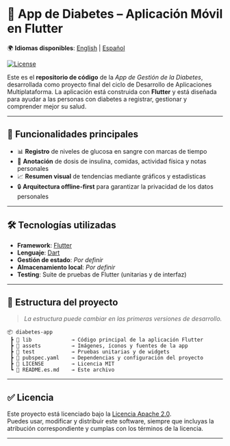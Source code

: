 # 💉 App de Diabetes – Aplicación Móvil en Flutter

🌍 **Idiomas disponibles**: [English](README.md) | [Español](README.es.md)

[![License](https://img.shields.io/badge/License-Apache%202.0-blue.svg)](LICENSE)

Este es el **repositorio de código** de la *App de Gestión de la Diabetes*, desarrollada como proyecto final del ciclo de Desarrollo de Aplicaciones Multiplataforma. La aplicación está construida con **Flutter** y está diseñada para ayudar a las personas con diabetes a registrar, gestionar y comprender mejor su salud.

---

## 🚀 Funcionalidades principales

- 📊 **Registro** de niveles de glucosa en sangre con marcas de tiempo  
- 📝 **Anotación** de dosis de insulina, comidas, actividad física y notas personales  
- 📈 **Resumen visual** de tendencias mediante gráficos y estadísticas  
- 🔒 **Arquitectura offline-first** para garantizar la privacidad de los datos personales  

---

## 🛠️ Tecnologías utilizadas

- **Framework**: [Flutter](https://flutter.dev/)  
- **Lenguaje**: [Dart](https://dart.dev/)  
- **Gestión de estado**: _Por definir_  
- **Almacenamiento local**: _Por definir_  
- **Testing**: Suite de pruebas de Flutter (unitarias y de interfaz)

---

## 📁 Estructura del proyecto

> _La estructura puede cambiar en las primeras versiones de desarrollo._

```plaintext
📦 diabetes-app
 ┣ 📂 lib             → Código principal de la aplicación Flutter
 ┣ 📂 assets          → Imágenes, íconos y fuentes de la app
 ┣ 📂 test            → Pruebas unitarias y de widgets
 ┣ 📜 pubspec.yaml    → Dependencias y configuración del proyecto
 ┣ 📜 LICENSE         → Licencia MIT
 ┗ 📜 README.es.md    → Este archivo
```

---

## ✅ Licencia

Este proyecto está licenciado bajo la [Licencia Apache 2.0](https://www.apache.org/licenses/LICENSE-2.0).  
Puedes usar, modificar y distribuir este software, siempre que incluyas la atribución correspondiente y cumplas con los términos de la licencia.

---

